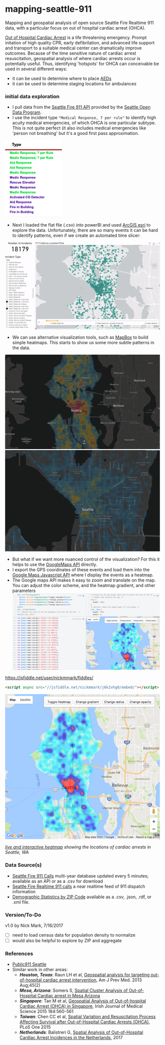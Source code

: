 # mapping-seattle-911
Mapping and geospatial analysis of open source Seattle Fire Realtime 911 data, with a particular focus on out of hospital cardiac arrest (OHCA). 

[Out of Hospital Cardiac Arrest](https://www.cdc.gov/mmwr/preview/mmwrhtml/ss6008a1.htm) is a life threatening emergency. Prompt initation of high quality CPR, early defibrilation, and advanced life support and transport to a suitable medical center can dramatically improve outcomes. Because of the time sensitive nature of cardiac arrest resuscitation, geospatial analysis of where cardiac arrests occur is potentially useful. Thus, identifying 'hotspots' for OHCA can conceivable be used in several different ways:
- it can be used to determine where to place [AEDs](https://en.wikipedia.org/wiki/Automated_external_defibrillator)
- it can be used to determine staging locations for ambulances

### initial data exploration
* I pull data from the [Seattle Fire 911 API](https://data.seattle.gov/Public-Safety/Seattle-Real-Time-Fire-911-Calls/kzjm-xkqj) provided by the [Seattle Open Data Program](http://www.seattle.gov/tech/initiatives/open-data).
* I use the incident type ```"Medical Response, 7 per rule"``` to identify high acuity medical emergencies, of which OHCA is one particular subtype. This is not quite perfect (it also includes medical emergencies like 'person not breathing' but it's a good first pass approximation.

![incident type example](https://github.com/nickmmark/mapping-seattle-911/blob/master/figures/incident_type.png)


* Next I loaded the flat file (.csv) into powerBI and used [ArcGIS esri](https://powerbi.microsoft.com/en-us/power-bi-esri-arcgis/) to explore the data. Unfortunately, there are so many events it can be hard to identify patterns, even if we create an automated time slicer:

![animated time series map of seattle 911 dispatched for Medical emergencies](https://github.com/nickmmark/mapping-seattle-911/blob/master/figures/animated_911_calls.gif)

* We can use alternative visualization tools, such as [MapBox](https://docs.mapbox.com/help/tutorials/power-bi/) to build simple heatmaps. This starts to show us some more subtle patterns in the data.

![](https://github.com/nickmmark/mapping-seattle-911/blob/master/figures/heatmap_seattle_2.png)
![](https://github.com/nickmmark/mapping-seattle-911/blob/master/figures/heatmap_seatle_2_closeup.png)

* But what if we want more nuanced control of the visualization? For this it helps to use the [GoogleMaps API](https://developers.google.com/maps/documentation) directly.
 * I export the GPS coordinates of these events and load them into the [Google Maps Javascript API](https://developers.google.com/maps/documentation) where I display the events as a heatmap.
 * The Google maps API makes it easy to zoom and translate on the map. You can adjust the color scheme, and the heatmap gradient, and other parameters
 ![example image](https://github.com/nickmmark/mapping-seattle-911/blob/master/figures/screenshot.png)


https://jsfiddle.net/user/nickmmark/fiddles/

```html
<script async src="//jsfiddle.net/nickmmark/j6k2vhg0/embed/"></script>
```

![mapping cardiac arrest calls in Seattle, WA](https://github.com/nickmmark/mapping-seattle-911/blob/master/figures/screenshot%202.png)

_[live and interactive heatmap](https://jsfiddle.net/user/nickmmark/fiddles/) showing the locations of cardiac arrests in Seattle, WA_




### Data Source(s)
- [Seattle Fire 911 Calls](https://data.seattle.gov/Public-Safety/Seattle-Real-Time-Fire-911-Calls/kzjm-xkqj) multi-year database updated every 5 minutes; available as an API or as a .csv for download
- [Seattle Fire Realtime 911 calls](http://www2.seattle.gov/fire/realtime911/getRecsForDatePub.asp?action=Today&incDate=&rad1=des) a near realtime feed of 911 dispatch information
- [Demographic Statistics by ZIP Code]() available as a .csv, .json, .rdf, or .xml file.

### Version/To-Do
v1.0 by Nick Mark, 7/16/2017
* [ ] need to load census data for population density to normalize
* [ ] would also be helpful to explore by ZIP and aggregate

### References
* [Public911 Seattle](http://www.public911.com/app/#/seattle)
* Similar work in other areas:
  * ***Houston, Texas***: Raun LH et al, [Geospatial analysis for targeting out-of-hospital cardiac arrest intervention](https://www.ncbi.nlm.nih.gov/pubmed/23867019), Am J Prev Med. 2013 Aug;45(2)
  * ***Mesa, Arizona***: Somers S, [Spatial Cluster Analysis of Out-of-Hospital Cardiac arrest in Mesa Arizona](https://nfa.usfa.fema.gov/pdf/efop/efo46779.pdf)
  * ***Singapore***: Tan M et al, [Geospatial Analysis of Out-of-hospital Cardiac Arrest (OHCA) in Singapore](https://www.researchgate.net/publication/292761719_GEOSPATIAL_ANALYSIS_OF_OUT-OF-HOSPITAL_CARDIAC_ARREST_OHCA_IN_SINGAPORE), Irish Journal of Medical Science 2015 184:560-561
  * ***Taiwan***: Chen CC et al, [Spatial Variation and Resuscitation Process Affecting Survival after Out-of-Hospital Cardiac Arrests (OHCA)](https://journals.plos.org/plosone/article?id=10.1371/journal.pone.0144882), PLoS One 2015
  * ***Netherlands***: Balistreri G, [Spatial Analysis of Out-of-Hospital Cardiac Arrest Incidences in the Netherlands](https://essay.utwente.nl/74536/), 2017

